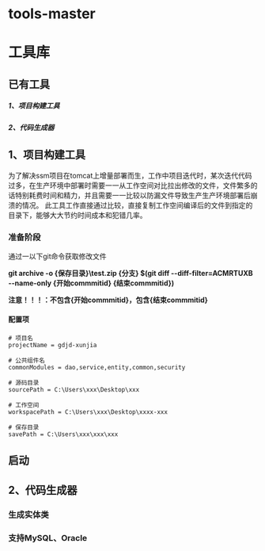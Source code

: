 # tools-master
# 工具库

## 已有工具
##### 1、项目构建工具

##### 2、代码生成器



## 1、项目构建工具

为了解决ssm项目在tomcat上增量部署而生，工作中项目迭代时，某次迭代代码过多，在生产环境中部署时需要一一从工作空间对比拉出修改的文件，文件繁多的话特别耗费时间和精力，并且需要一一比较以防漏文件导致生产生产环境部署后崩溃的情况。
此工具工作直接通过比较，直接复制工作空间编译后的文件到指定的目录下，能够大大节约时间成本和犯错几率。

### 准备阶段

通过一以下git命令获取修改文件



**git archive -o {保存目录}\test.zip {分支} $(git diff --diff-filter=ACMRTUXB --name-only {开始commmitid} {结束commmitid})**



**注意！！！：不包含{开始commmitid}，包含{结束commmitid}**



#### 配置项

```properties
# 项目名
projectName = gdjd-xunjia

# 公共组件名
commonModules = dao,service,entity,common,security

# 源码目录
sourcePath = C:\Users\xxx\Desktop\xxx

# 工作空间
workspacePath = C:\Users\xxx\Desktop\xxxx-xxx

# 保存目录
savePath = C:\Users\xxx\xxx\xxx
```

## 启动

## 2、代码生成器
### 生成实体类
### 支持MySQL、Oracle